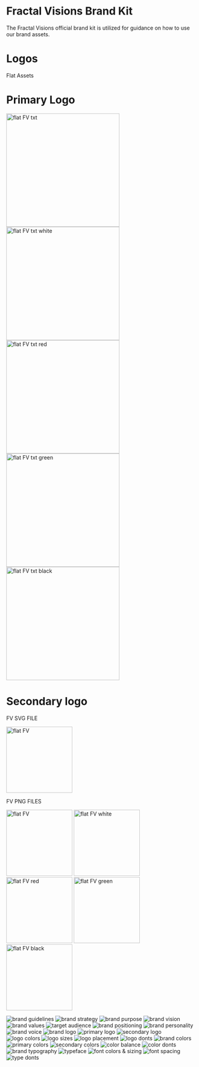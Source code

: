 # Fractal Visions Brand Kit

The Fractal Visions official brand kit is utilized for guidance on how to use our brand assets.

# Logos

Flat Assets

# Primary Logo

<img width="300" alt="flat FV txt" src="https://github.com/user-attachments/assets/7ad457ae-6a45-40e9-b3f5-ebd9e90f7236" >
<img width="300" alt="flat FV txt white" src="https://github.com/user-attachments/assets/ee6807cc-d8d9-4012-8e65-6023c025038d" >
<img width="300" alt="flat FV txt red" src="https://github.com/user-attachments/assets/0a4c7c4c-6c18-4e74-88d5-663425474a48" >
<img width="300" alt="flat FV txt green" src="https://github.com/user-attachments/assets/75d9537a-ca21-4ffd-8b9f-b39e3455592e" >
<img width="300" alt="flat FV txt black" src="https://github.com/user-attachments/assets/906e7290-95d0-4565-b810-b5098138456e" >

# Secondary logo

FV SVG FILE

<img width="175" alt="flat FV" src="https://github.com/user-attachments/assets/22eb62df-9266-4ac6-9847-054bc07a60cd" >

FV PNG FILES

<img width="175" alt="flat FV" src="https://github.com/user-attachments/assets/542f51cc-dbbe-4985-96ab-c022148505e6" />
<img width="175" alt="flat FV white" src="https://github.com/user-attachments/assets/3ab011d0-b81d-450b-8631-68f48c478097" />
<img width="175" alt="flat FV red" src="https://github.com/user-attachments/assets/2f355b4b-835b-49cb-a1e8-0fc2588701a0" />
<img width="175" alt="flat FV green" src="https://github.com/user-attachments/assets/0272bc90-ac97-4a65-8809-1f1f7647bd8c" />
<img width="175" alt="flat FV black" src="https://github.com/user-attachments/assets/ca7a41a4-a75f-490c-afa0-1c73195d7257" />

![brand guidelines](./assets/brand-kits/Brand%20guidelines.png)
![brand strategy](./assets/brand-kits/Brand%20strategy.png)
![brand purpose](./assets/brand-kits/Brand%20Purpose.png)
![brand vision](./assets/brand-kits/Brand%20Vision.png)
![brand values](./assets/brand-kits/Brand%20Values.png)
![target audience](./assets/brand-kits/Brand%20Audience.png)
![brand positioning](./assets/brand-kits/Brand%20Positioning.png)
![brand personality](./assets/brand-kits/Brand%20Personality.png)
![brand voice](./assets/brand-kits/Brand%20Voice.png)
![brand logo](./assets/brand-kits/Brand%20Logo.png)
![primary logo](./assets/brand-kits/Primary%20Logo.png)
![secondary logo](./assets/brand-kits/Secondary%20Logo.png)
![logo colors](./assets/brand-kits/Logo%20Colors.png)
![logo sizes](./assets/brand-kits/Logo%20Sizes.png)
![logo placement](./assets/brand-kits/Logo%20Placement.png)
![logo donts](./assets/brand-kits/Logo%20Donts.png)
![brand colors](./assets/brand-kits/Brand%20Colors.png)
![primary colors](./assets/brand-kits/Primary%20Colors.png)
![secondary colors](./assets/brand-kits/Secondary%20colors.png)
![color balance](./assets/brand-kits/Color%20Balance.png)
![color donts](./assets/brand-kits/Color%20Donts.png)
![brand typography](./assets/brand-kits/Brand%20Typography.png)
![typeface](./assets/brand-kits/Typeface.png)
![font colors & sizing](./assets/brand-kits/Font%20colors%20&%20Sizing.png)
![font spacing](./assets/brand-kits/Font%20Spacing.png)
![type donts](./assets/brand-kits/Type%20Donts.png)
